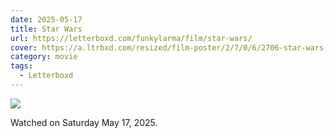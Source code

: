 ```yaml
---
date: 2025-05-17
title: Star Wars
url: https://letterboxd.com/funkylarma/film/star-wars/
cover: https://a.ltrbxd.com/resized/film-poster/2/7/0/6/2706-star-wars-0-600-0-900-crop.jpg?v=f1f1271bf5
category: movie
tags:
  - Letterboxd
---
```


![](https://a.ltrbxd.com/resized/film-poster/2/7/0/6/2706-star-wars-0-600-0-900-crop.jpg?v=f1f1271bf5)

Watched on Saturday May 17, 2025.
